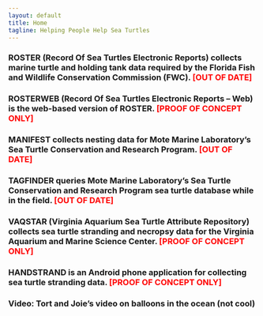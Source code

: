 ```yaml
---
layout: default
title: Home
tagline: Helping People Help Sea Turtles
---
```

<h3>
  <a class="anchor" href="#" aria-hidden="true"><span aria-hidden="true" class="octicon octicon-link"></span></a>ROSTER (Record Of Sea Turtles Electronic Reports) collects marine turtle and holding tank data required by the Florida Fish and Wildlife Conservation Commission (FWC). <strong><span style="color: #ff0000;">[OUT OF DATE]</span></strong>
</h3>
<h3>
  <a class="anchor" href="#" aria-hidden="true"><span aria-hidden="true" class="octicon octicon-link"></span></a>ROSTERWEB (Record Of Sea Turtles Electronic Reports – Web) is the web-based version of ROSTER. <strong><span style="color: #ff0000;">[PROOF OF CONCEPT ONLY]</span></strong>
</h3>
<h3>
  <a class="anchor" href="#" aria-hidden="true"><span aria-hidden="true" class="octicon octicon-link"></span></a>MANIFEST collects nesting data for Mote Marine Laboratory’s Sea Turtle Conservation and Research Program. <strong><span style="color: #ff0000;">[OUT OF DATE]</span></strong>
</h3>
<h3>
  <a class="anchor" href="#" aria-hidden="true"><span aria-hidden="true" class="octicon octicon-link"></span></a>TAGFINDER queries Mote Marine Laboratory’s Sea Turtle Conservation and Research Program sea turtle database while in the field. <strong><span style="color: #ff0000;">[OUT OF DATE]</span></strong>
</h3>
<h3>
  <a class="anchor" href="#" aria-hidden="true"><span aria-hidden="true" class="octicon octicon-link"></span></a>VAQSTAR (Virginia Aquarium Sea Turtle Attribute Repository) collects sea turtle stranding and necropsy data for the Virginia Aquarium and Marine Science Center. <strong><span style="color: #ff0000;">[PROOF OF CONCEPT ONLY]</span></strong>
</h3>
<h3>
  <a class="anchor" href="#" aria-hidden="true"><span aria-hidden="true" class="octicon octicon-link"></span></a>HANDSTRAND is an Android phone application for collecting sea turtle stranding data. <strong><span style="color: #ff0000;">[PROOF OF CONCEPT ONLY]</span></strong>
</h3>
<h3>
  <a class="anchor" href="#" aria-hidden="true"><span aria-hidden="true" class="octicon octicon-link"></span></a>Video: Tort and Joie’s video on balloons in the ocean (not cool)
</h3>
